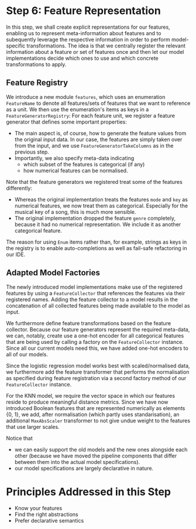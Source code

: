 # Step 6: Feature Representation 

In this step, we shall create explicit representations for our features, enabling
us to represent meta-information about features and to subequently leverage the respective
information in order to perform model-specific transformations.
The idea is that we centrally register the relevant information about a feature or set of features
once and then let our model implementations decide which ones to use and which
concrete transformations to apply.

## Feature Registry

We introduce a new module `features`, which uses an enumeration `FeatureName`
to denote all features/sets of features that we want to reference as a unit.
We then use the enumeration's items as keys in a `FeatureGeneratorRegistry`:
For each feature unit, we register a feature generator that defines some important
properties:
  * The main aspect is, of course, how to generate the feature values from the
    original input data. In our case, the features are simply taken over from the 
    input, and we use `FeatureGeneratorTakeColumns` as in the previous step.
  * Importantly, we also specify meta-data indicating
      * which subset of the features is categorical (if any)
      * how numerical features can be normalised.

Note that the feature generators we registered treat some of the features differently:
  * Whereas the original implementation treats the features `mode` and `key` as numerical features,
    we now treat them as categorical. Especially for the musical key of a song,
    this is much more sensible.
  * The original implementation dropped the feature `genre` completely, because it had no
    numerical representation. We include it as another categorical feature.

The reason for using `Enum` items rather than, for example, strings as keys in the registry is to enable
auto-completions as well as fail-safe refactoring in our IDE.

## Adapted Model Factories 

The newly introduced model implementations make use of the registered features 
by using a `FeatureCollector` that references the features via their registered names.
Adding the feature collector to a model results in the concatenation of all
collected features being made available to the model as input.

We furthermore define feature transformations based on the feature collector.
Because our feature generators represent the required meta-data, we can, notably,
create use a one-hot encoder for all categorical features that are being used by calling a factory
on the `FeatureCollector` instance. Since all our current models need this,
we have added one-hot encoders to all of our models.

Since the logistic regression model works best with scaled/normalised data,
we furthermore add the feature transformer that performs the normalisation as specified
during feature registration via a second factory method of our `FeatureCollector` instance.

For the KNN model, we require the vector space in which our features reside
to produce meaningful distance metrics. 
Since we have now introduced Boolean features that are represented numerically
as elements {0, 1}, we add, after normalisation (which partly uses standarisation), 
an additional `MaxAbsScaler` transformer to not give undue weight to the features 
that use larger scales.

Notice that
  * we can easily support the old models and the new ones alongside each other
    (because we have moved the pipeline components that differ between them into the actual model specifications).
  * our model specifications are largely declarative in nature.

# Principles Addressed in this Step

* Know your features
* Find the right abstractions
* Prefer declarative semantics
